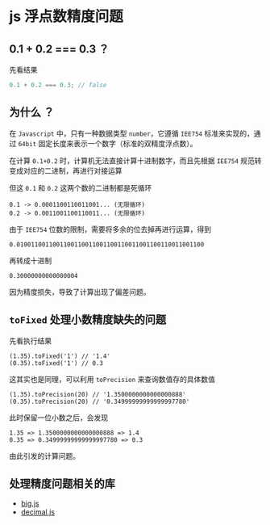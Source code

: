 # js 浮点数精度问题

## 0.1 + 0.2 === 0.3 ？

先看结果

```js
0.1 + 0.2 === 0.3; // false
```

## 为什么 ？

在 `Javascript` 中，只有一种数据类型 `number`，它遵循 `IEE754` 标准来实现的，通过 `64bit` 固定长度来表示一个数字（标准的双精度浮点数）。

在计算 `0.1+0.2` 时，计算机无法直接计算十进制数字，而且先根据 `IEE754` 规范转变成对应的二进制，再进行对接运算

但这 `0.1` 和 `0.2` 这两个数的二进制都是死循环

```
0.1 -> 0.0001100110011001... (无限循环)
0.2 -> 0.0011001100110011... (无限循环)
```

由于 `IEE754` 位数的限制，需要将多余的位去掉再进行运算，得到

```
0.0100110011001100110011001100110011001100110011001100
```

再转成十进制

```
0.30000000000000004
```

因为精度损失，导致了计算出现了偏差问题。

## `toFixed` 处理小数精度缺失的问题

先看执行结果

```
(1.35).toFixed('1') // '1.4'
(0.35).toFixed('1') // 0.3
```

这其实也是同理，可以利用 `toPrecision` 来查询数值存的具体数值

```
(1.35).toPrecision(20) // '1.3500000000000000888'
(0.35).toPrecision(20) // '0.34999999999999997780'
```

此时保留一位小数之后，会发现

```
1.35 => 1.3500000000000000888 => 1.4
0.35 => 0.34999999999999997780 => 0.3
```

由此引发的计算问题。

## 处理精度问题相关的库

- [big.js](https://mikemcl.github.io/big.js/)
- [decimal.js](https://mikemcl.github.io/decimal.js/)
